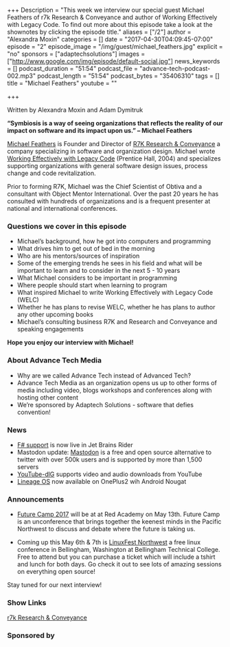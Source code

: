 +++
Description = "This week we interview our special guest Michael Feathers of r7k Research & Conveyance and author of Working Effectively with Legacy Code. To find out more about this episode take a look at the shownotes by clicking the episode title."
aliases = ["/2"]
author = "Alexandra Moxin"
categories = []
date = "2017-04-30T04:09:45-07:00"
episode = "2"
episode_image = "/img/guest/michael_feathers.jpg"
explicit = "no"
sponsors = ["adaptechsolutions"]
images = ["http://www.google.com/img/episode/default-social.jpg"]
news_keywords = []
podcast_duration = "51:54"
podcast_file = "advance-tech-podcast-002.mp3"
podcast_length = "51:54"
podcast_bytes = "35406310"
tags = []
title = "Michael Feathers"
youtube = ""

+++

Written by Alexandra Moxin and Adam Dymitruk

**“Symbiosis is a way of seeing organizations that reflects the reality of our impact on software and its impact upon us.” – Michael Feathers**

[Michael Feathers](@mfeathers) is Founder and Director of [R7K Research & Conveyance](https://www.r7krecon.com/) a company specializing in software and organization design. Michael wrote [Working Effectively with Legacy Code](https://www.amazon.ca/Working-Effectively-Legacy-Michael-Feathers/dp/0131177052) (Prentice Hall, 2004) and specializes supporting organizations with general software design issues, process change and code revitalization.

Prior to forming R7K, Michael was the Chief Scientist of Obtiva and a consultant with Object Mentor International. Over the past 20 years he has consulted with hundreds of organizations and is a frequent presenter at national and international conferences.

### Questions we cover in this episode

* Michael’s background, how he got into computers and programming
* What drives him to get out of bed in the morning
* Who are his mentors/sources of inspiration
* Some of the emerging trends he sees in his field and what will be important to learn and to consider in the next 5 - 10 years
* What Michael considers to be important in programming
* Where people should start when learning to program
* What inspired Michael to write Working Effectively with Legacy Code (WELC)
* Whether he has plans to revise WELC, whether he has plans to author any other upcoming books
* Michael’s consulting business R7K and Research and Conveyance and speaking engagements

**Hope you enjoy our interview with Michael!**

### About Advance Tech Media

 * Why are we called Advance Tech instead of Advanced Tech?
 * Advance Tech Media as an organization opens us up to other forms of media including video, blogs workshops and conferences along with hosting other content
 * We’re sponsored by Adaptech Solutions - software that defies convention!

### News

* [F# support](https://blog.jetbrains.com/dotnet/2017/04/27/rider-eap-21-f-support-bundled-tfs-plugin/) is now live in Jet Brains Rider
* Mastodon update: [Mastodon](https://instances.mastodon.xyz/list) is a free and open source alternative to twitter with over 500k users and is supported by more than 1,500 servers
* [YouTube-dlG](http://www.webupd8.org/2014/03/multi-platform-youtube-dl-gui-youtube.html) supports video and audio downloads from YouTube
* [Lineage OS](http://www.android.gs/install-lineage-os-on-oneplus-2-and-update-to-android-7-1-1-nougat-firmware/) now available on OnePlus2 wih Android Nougat

### Announcements

* [Future Camp 2017](https://www.eventbrite.com/e/future-camp-2017-tickets-33567645732) will be at  at Red Academy on May 13th. Future Camp is an unconference that brings together the keenest minds in the Pacific Northwest to discuss and debate where the future is taking us.

* Coming up this May 6th & 7th is [LinuxFest Northwest](https://www.linuxfestnorthwest.org/2017) a free linux conference in Bellingham, Washington at Bellingham Technical College. Free to attend but you can purchase a ticket which will include a tshirt and lunch for both days. Go check it out to see lots of amazing sessions on everything open source!

Stay tuned for our next interview!

### Show Links

[r7k Research & Conveyance](https://www.r7krecon.com/)


### Sponsored by


